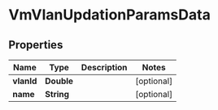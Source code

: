 

# VmVlanUpdationParamsData


## Properties

Name | Type | Description | Notes
------------ | ------------- | ------------- | -------------
**vlanId** | **Double** |  |  [optional]
**name** | **String** |  |  [optional]



